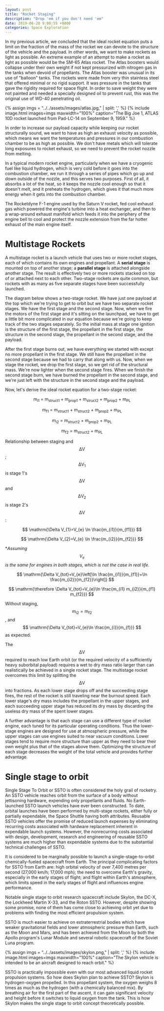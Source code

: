 ```yaml
---
layout: post
title: "Rocket Staging"
description: "Drop 'em if you don't need 'em"
date: 2019-06-20 9:00:55 +0800
categories: Space Exploration
---
```


In my previous article, we concluded that the ideal rocket equation puts a limit on the fraction of the mass of the rocket we can devote to the structure of the vehicle and the payload. In other words, we want to make rockets as light as possible. An extreme example of an attempt to make a rocket as light as possible would be the SM-65 Atlas rocket. The Atlas boosters would collapse under their own weight if not kept pressurized with nitrogen gas in the tanks when devoid of propellants. The Atlas booster was unusual in its use of "balloon" tanks. The rockets were made from very thin stainless steel that offered minimal or no rigid support. It was pressure in the tanks that gave the rigidity required for space flight. In order to save weight they were not painted and needed a specially designed oil to prevent rust, this was the original use of WD-40 penetrating oil.

{% assign imgs = "../../assets/images/atlas.jpg," | split: ',' %}
{% include image.html images=imgs maxwidth="100%" caption="The Big Joe 1, ATLAS 10D rocket launched from Pad-LC-14 on September 9, 1959." %}<br class="img">

In order to increase our payload capacity while keeping our rocket structurally sound, we want to have as high an exhaust velocity as possible, which means we want the temperatures and pressures in our combustion chamber to be as high as possible. We don't have metals which will tolerate long exposures to rocket exhaust, so we need to prevent the rocket nozzle from melting.

In a typical modern rocket engine, particularly when we have a cryogenic fuel like liquid hydrogen, which is very cold before it goes into the combustion chamber, we run it through a series of pipes which go up and down outside of the nozzle, and this serves two purposes. First of all, it absorbs a lot of the heat, so it keeps the nozzle cool enough so that it doesn't melt, and it preheats the hydrogen, which gives it that much more energy when it gets into the combustion chamber. 

The Rocketdyne F-1 engine used by the Saturn V rocket, fed cool exhaust gas which powered the engine's turbine into a heat exchanger, and then to a wrap-around exhaust manifold which feeds it into the periphery of the engine bell to cool and protect the nozzle extension from the far hotter exhaust of the main engine itself.

# Multistage Rockets

A multistage rocket is a launch vehicle that uses two or more rocket stages, each of which contains its own engines and propellant. A **serial stage** is mounted on top of another stage; a **parallel stage** is attached alongside another stage. The result is effectively two or more rockets stacked on top of or attached next to each other. Two-stage rockets are quite common, but rockets with as many as five separate stages have been successfully launched.

The diagram below shows a two-stage rocket. We have just one payload at the top which we're trying to get to orbit but we have two separate rocket stages. We have the first stage and the second stage. Now, when we fire the motors of the first stage and it's sitting on the launchpad, we have to get a little bit more complicated in our equation because we're going to keep track of the two stages separately. So the initial mass at stage one ignition is the structure of the first stage, the propellant in the first stage, the structure in the second stage, the propellant in the second stage, and the payload.

After the first stage burns out, we have everything we started with except no more propellant in the first stage. We still have the propellant in the second stage because we had to carry that along with us. Now, when we stage the rocket, we drop the first stage, so we get rid of the structural mass. We're now lighter when the second stage fires. When we finish the second stage burn, we have burned the propellant in the second stage, and we're just left with the structure in the second stage and the payload.

Now, let's derive the ideal rocket equation for a two-stage rocket:

$$ \mathrm{m_{i1} \ = \ m_{struct1} \ + \ m_{prop1} \ + \ m_{struct2} \ + \ m_{prop2} \ + \ m_{PL}} $$

$$ \mathrm{m_{f1} \ = \ m_{struct1} \ + \ m_{struct2} \ + \ m_{prop2} \ + \ m_{PL}} $$

$$ \mathrm{m_{i2} \ = \ m_{struct2} \ + \ m_{prop2} \ + \ m_{PL}} $$

$$ \mathrm{m_{f2} \ = \ m_{struct2} \ + \ m_{PL}} $$

Relationship between staging and $$ \mathrm{\Delta V} $$; $$ \mathrm{\Delta V_{1}} $$ is stage 1's $$ \mathrm{\Delta V} $$ and $$ \mathrm{\Delta V_{2}} $$ is stage 2's $$ \mathrm{\Delta V} $$:

$$ \mathrm{\Delta V_{1}=V_{e} \ln \frac{m_{i1}}{m_{f1}}} $$

$$ \mathrm{\Delta V_{2}=V_{e} \ln \frac{m_{i2}}{m_{f2}}} $$

**Assuming $$ \mathrm{V_{e}} $$ is the same for engines in both stages, which is not the case in real life.*

$$ \mathrm{\Delta V_{tot}=V_{e}\left[\ln \frac{m_{i1}}{m_{f1}}+\ln \frac{m_{i2}}{m_{f2}}\right]} $$

$$ \mathrm{\therefore \Delta V_{tot}=V_{e}\ln \frac{m_{i1} m_{i2}}{m_{f1} m_{f2}}} $$

Without staging, $$ \mathrm{m_{i2} = m_{f2}} $$, and $$ \mathrm{\Delta V_{tot}=V_{e}\ln \frac{m_{i}}{m_{f}}} $$ as expected. 

The $$ \mathrm{\Delta V} $$ required to reach low Earth orbit (or the required velocity of a sufficiently heavy suborbital payload) requires a wet to dry mass ratio larger than can realistically be achieved in a single rocket stage. The multistage rocket overcomes this limit by splitting the $$ \mathrm{\Delta V} $$ into fractions. As each lower stage drops off and the succeeding stage fires, the rest of the rocket is still traveling near the burnout speed. Each lower stage's dry mass includes the propellant in the upper stages, and each succeeding upper stage has reduced its dry mass by discarding the useless dry mass of the spent lower stages.

A further advantage is that each stage can use a different type of rocket engine, each tuned for its particular operating conditions. Thus the lower-stage engines are designed for use at atmospheric pressure, while the upper stages can use engines suited to near vacuum conditions. Lower stages tend to require more structure than upper as they need to bear their own weight plus that of the stages above them. Optimizing the structure of each stage decreases the weight of the total vehicle and provides further advantage.

# Single stage to orbit

Single Stage To Orbit or SSTO is often considered the holy grail of rocketry. An SSTO vehicle reaches orbit from the surface of a body without jettisoning hardware, expending only propellants and fluids. No Earth-launched SSTO launch vehicles have ever been constructed. To date, orbital launches have been performed by multi-stage rockets, either fully or partially expendable, the Space Shuttle having both attributes. Reusable SSTO vehicles offer the promise of reduced launch expenses by eliminating recurring costs associated with hardware replacement inherent in expendable launch systems. However, the nonrecurring costs associated with design, development, research and engineering of reusable SSTO systems are much higher than expendable systems due to the substantial technical challenges of SSTO.

It is considered to be marginally possible to launch a single-stage-to-orbit chemically-fueled spacecraft from Earth. The principal complicating factors for SSTO from Earth are: high orbital velocity of over 7,400 metres per second (27,000 km/h; 17,000 mph); the need to overcome Earth's gravity, especially in the early stages of flight; and flight within Earth's atmosphere, which limits speed in the early stages of flight and influences engine performance.

Notable single stage to orbit research spacecraft include Skylon, the DC-X, the Lockheed Martin X-33, and the Roton SSTO. However, despite showing some promise, none of them has come close to achieving orbit yet due to problems with finding the most efficient propulsion system.

SSTO is much easier to achieve on extraterrestrial bodies which have weaker gravitational fields and lower atmospheric pressure than Earth, such as the Moon and Mars, and has been achieved from the Moon by both the Apollo program's Lunar Module and several robotic spacecraft of the Soviet Luna program.

{% assign imgs = "../../assets/images/skylon.png," | split: ',' %}
{% include image.html images=imgs maxwidth="100%" caption="The Skylon vehicle is intended to be an aircraft designed to reach orbit." %}<br class="img">

SSTO is practically impossible even with our most advanced liquid rocket propulsion systems. So how does Skylon plan to achieve SSTO? Skylon is hydrogen-oxygen propelled. In this propellant system, the oxygen weighs 8 times as much as the hydrogen (with a chemically balanced mix). By breathing air for the first part of the ascent, it can gain significant velocity and height before it switches to liquid oxygen from the tank. This is how Skylon makes the single stage to orbit concept theoretically possible.
